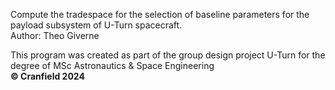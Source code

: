 Compute the tradespace for the selection of baseline parameters for the payload subsystem of U-Turn spacecraft.\
Author: Theo Giverne

This program was created as part of the group design project U-Turn for the degree of MSc Astronautics & Space Engineering\
**© Cranfield 2024**
